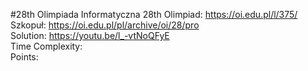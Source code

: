 #28th Olimpiada Informatyczna
28th Olimpiad: https://oi.edu.pl/l/375/ <br />
Szkopuł: https://oi.edu.pl/pl/archive/oi/28/pro <br />
Solution: https://youtu.be/l_-vtNoQFyE <br />
Time Complexity: <br />
Points:  <br />